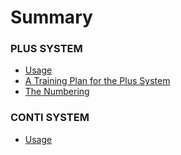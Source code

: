 # Summary

### 

### PLUS SYSTEM

* [Usage](plus-system/p1.md)
* [A Training Plan for the Plus System](plus-system/p2.md)
* [The Numbering](plus-system/p3.md)

### CONTI SYSTEM

* [Usage](plus-system/guide.md)



